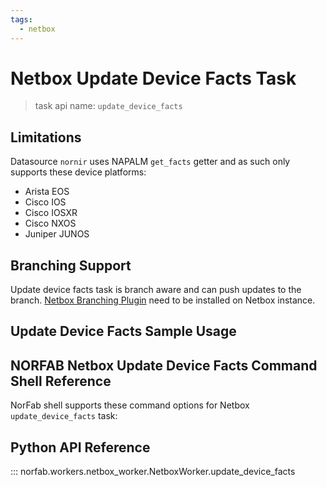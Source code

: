```yaml
---
tags:
  - netbox
---
```


# Netbox Update Device Facts Task

> task api name: `update_device_facts`

## Limitations

Datasource `nornir` uses NAPALM `get_facts` getter and as such only supports these device platforms:

- Arista EOS
- Cisco IOS
- Cisco IOSXR
- Cisco NXOS
- Juniper JUNOS

## Branching Support

Update device facts task is branch aware and can push updates to the branch. [Netbox Branching Plugin](https://github.com/netboxlabs/netbox-branching) need to be installed on Netbox instance.

## Update Device Facts Sample Usage

## NORFAB Netbox Update Device Facts Command Shell Reference

NorFab shell supports these command options for Netbox `update_device_facts` task:

## Python API Reference

::: norfab.workers.netbox_worker.NetboxWorker.update_device_facts